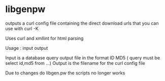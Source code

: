 # libgenpw
outputs a curl config file containing the direct download urls that you can use with curl -K 

Uses curl and xmllint for html parsing


Usage : input output
  

Input is a database query output file in the format ID MD5 ( query must be select id,md5 from ...)
Output is the filename for the curl config file

Due to changes do libgen.pw the scripts no longer works
